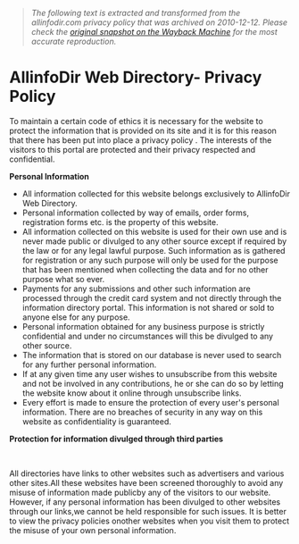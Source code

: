 > *The following text is extracted and transformed from the allinfodir.com privacy policy that was archived on 2010-12-12. Please check the [original snapshot on the Wayback Machine](https://web.archive.org/web/20101212025652id_/http%3A//allinfodir.com/privacy.php) for the most accurate reproduction.*

# AllinfoDir Web Directory- Privacy Policy

To maintain a certain code of ethics it is necessary for the website to protect the information that is provided on its site and it is for this reason that there has been put into place a privacy policy . The interests of the visitors to this portal are protected and their privacy respected and confidential.

 **Personal Information**

  * All information collected for this website belongs exclusively to AllinfoDir Web Directory. 
  * Personal information collected by way of emails, order forms, registration forms etc. is the property of this website.
  * All information collected on this website is used for their own use and is never made public or divulged to any other source except if required by the law or for any legal lawful purpose. Such information as is gathered for registration or any such purpose will only be used for the purpose that has been mentioned when collecting the data and for no other purpose what so ever. 
  * Payments for any submissions and other such information are processed through the credit card system and not directly through the information directory portal. This information is not shared or sold to anyone else for any purpose. 
  * Personal information obtained for any business purpose is strictly confidential and under no circumstances will this be divulged to any other source. 
  * The information that is stored on our database is never used to search for any further personal information. 
  * If at any given time any user wishes to unsubscribe from this website and not be involved in any contributions, he or she can do so by letting the website know about it online through unsubscribe links. 
  * Every effort is made to ensure the protection of every user's personal information. There are no breaches of security in any way on this website as confidentiality is guaranteed. 



**Protection for information divulged through third parties**

      

All directories have links to other websites such as advertisers and various other sites.All these websites have been screened thoroughly to avoid any misuse of information made publicby any of the visitors to our website. However, if any personal information has been divulged to other websites through our links,we cannot be held responsible for such issues. It is better to view the privacy policies onother websites when you visit them to protect the misuse of your own personal information.
